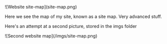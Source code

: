 <html>
<head>
  <title>Reflecting on Design</title>
</head>
<body>
  ![Website site-map](site-map.png)
  <p> Here we see the map of my site, known as a site map. Very advanced stuff. </p>
  <p> Here's an attempt at a second picture, stored in the imgs folder</p>
  ![Second website map](/imgs/site-map.png)
</body>
</html>